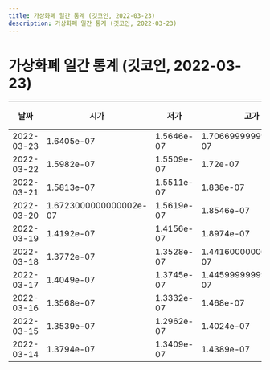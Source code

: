 ```yaml
---
title: 가상화폐 일간 통계 (깃코인, 2022-03-23)
description: 가상화폐 일간 통계 (깃코인, 2022-03-23)
---
```



가상화폐 일간 통계 (깃코인, 2022-03-23)
===

|날짜|시가|저가|고가|종가|비고|
|--|--|--|--|--|--|
|2022-03-23|1.6405e-07|1.5646e-07|1.7066999999999998e-07|1.6700999999999998e-07|    |
|2022-03-22|1.5982e-07|1.5509e-07|1.72e-07|1.6405e-07|    |
|2022-03-21|1.5813e-07|1.5511e-07|1.838e-07|1.5983e-07|    |
|2022-03-20|1.6723000000000002e-07|1.5619e-07|1.8546e-07|1.5739e-07|    |
|2022-03-19|1.4192e-07|1.4156e-07|1.8974e-07|1.6721999999999998e-07|    |
|2022-03-18|1.3772e-07|1.3528e-07|1.4416000000000002e-07|1.4374000000000002e-07|    |
|2022-03-17|1.4049e-07|1.3745e-07|1.4459999999999998e-07|1.3772e-07|    |
|2022-03-16|1.3568e-07|1.3332e-07|1.468e-07|1.4048e-07|    |
|2022-03-15|1.3539e-07|1.2962e-07|1.4024e-07|1.353e-07|    |
|2022-03-14|1.3794e-07|1.3409e-07|1.4389e-07|1.353e-07|    |
